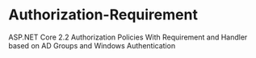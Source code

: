# Authorization-Requirement
ASP.NET Core 2.2 Authorization Policies With Requirement and Handler based on AD Groups and Windows Authentication
